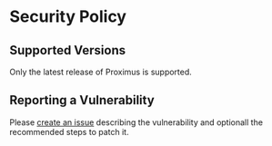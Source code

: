 # Security Policy

## Supported Versions

Only the latest release of Proximus is supported.

## Reporting a Vulnerability

Please [create an issue](https://github.com/mitchellnemitz/vscode-proximus/issues) describing the vulnerability and optionall the recommended steps to patch it.
